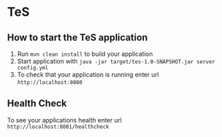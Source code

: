 # TeS

How to start the TeS application
---

1. Run `mvn clean install` to build your application
1. Start application with `java -jar target/tes-1.0-SNAPSHOT.jar server config.yml`
1. To check that your application is running enter url `http://localhost:8080`

Health Check
---

To see your applications health enter url `http://localhost:8081/healthcheck`

